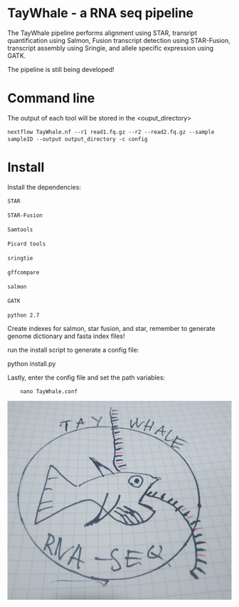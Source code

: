 # TayWhale - a RNA seq pipeline
The TayWhale pipeline performs alignment using STAR, transript quantification using Salmon, Fusion transcript detection using STAR-Fusion, transcript assembly using Sringie, and allele specific expression using GATK.


The pipeline is still being developed!



# Command line
The output of each tool will be stored in the <ouput_directory>

    nextflow TayWhale.nf --r1 read1.fq.gz --r2 --read2.fq.gz --sample sampleID --output output_directory -c config

# Install
Install the dependencies:

    STAR
    
    STAR-Fusion

    Samtools

    Picard tools

	sringtie
	
	gffcompare

	salmon

	GATK

	python 2.7

Create indexes for salmon, star fusion, and star, remember to generate genome dictionary and fasta index files!

run the install script to generate a config file:

python install.py

Lastly, enter the config file and set the path variables:

        nano TayWhale.conf


![TayWhale](TayWhale.jpg)
